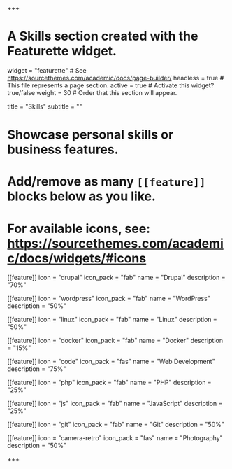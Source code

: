 +++
# A Skills section created with the Featurette widget.
widget = "featurette"  # See https://sourcethemes.com/academic/docs/page-builder/
headless = true  # This file represents a page section.
active = true  # Activate this widget? true/false
weight = 30  # Order that this section will appear.

title = "Skills"
subtitle = ""

# Showcase personal skills or business features.
# 
# Add/remove as many `[[feature]]` blocks below as you like.
# 
# For available icons, see: https://sourcethemes.com/academic/docs/widgets/#icons

[[feature]]
  icon = "drupal"
  icon_pack = "fab"
  name = "Drupal"
  description = "70%"

[[feature]]
  icon = "wordpress"
  icon_pack = "fab"
  name = "WordPress"
  description = "50%"
  
[[feature]]
  icon = "linux"
  icon_pack = "fab"
  name = "Linux"
  description = "50%"

[[feature]]
  icon = "docker"
  icon_pack = "fab"
  name = "Docker"
  description = "15%"

[[feature]]
  icon = "code"
  icon_pack = "fas"
  name = "Web Development"
  description = "75%"

[[feature]]
  icon = "php"
  icon_pack = "fab"
  name = "PHP"
  description = "25%"

[[feature]]
  icon = "js"
  icon_pack = "fab"
  name = "JavaScript"
  description = "25%"  

[[feature]]
  icon = "git"
  icon_pack = "fab"
  name = "Git"
  description = "50%"  
  
[[feature]]
  icon = "camera-retro"
  icon_pack = "fas"
  name = "Photography"
  description = "50%"

+++
